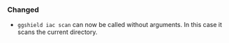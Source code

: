 ### Changed

- `ggshield iac scan` can now be called without arguments. In this case it scans the current directory.
